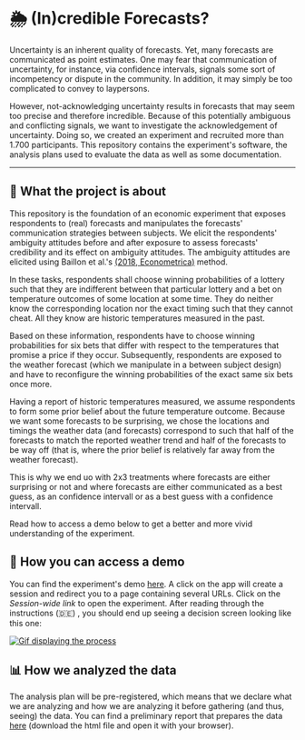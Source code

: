 # 🌦 (In)credible Forecasts?

Uncertainty is an inherent quality of forecasts. Yet, many forecasts are communicated as point estimates. 
One may fear that communication of uncertainty, for instance, via confidence intervals, signals some sort of 
incompetency or dispute in the community. In addition, it may simply be too complicated to convey to laypersons.

However, not-acknowledging uncertainty results in forecasts that may seem too precise and therefore incredible. 
Because of this potentially ambiguous and conflicting signals, we want to investigate the acknowledgement of uncertainty.
Doing so, we created an experiment and recruited more than 1.700 participants. This repository contains the experiment's
software, the analysis plans used to evaluate the data as well as some documentation.

___

## 🧐 What the project is about
This repository is the foundation of an economic experiment that exposes respondents to (real) forecasts and manipulates 
the forecasts' communication strategies between subjects. We elicit the respondents' 
ambiguity attitudes before and after exposure to assess forecasts' credibility and its effect on ambiguity attitudes.
The ambiguity attitudes are elicited using Baillon et al.'s [(2018, Econometrica)]( https://doi.org/10.3982/ECTA14370) 
method. 

In these tasks, respondents shall choose winning probabilities of a lottery such that they are indifferent between that 
particular lottery and a bet on temperature outcomes of some location at some time. They do neither know the corresponding 
location nor the exact timing such that they cannot cheat. All they know are historic temperatures measured in the past.

Based on these information, respondents have to choose winning probabilities for six bets that differ with respect to
the temperatures that promise a price if they occur. Subsequently, respondents are exposed to the weather forecast 
(which we manipulate in a between subject design) and have to reconfigure the winning probabilities of the exact same 
six bets once more.

Having a report of historic temperatures measured, we assume respondents to form some prior belief about the future temperature
outcome. Because we want some forecasts to be surprising, we chose the locations and timings the weather data (and 
forecasts) correspond to such that half of the forecasts to match the reported weather trend and half of the forecasts
to be way off (that is, where the prior belief is relatively far away from the weather forecast).

This is why we end uo with 2x3 treatments where forecasts are either surprising or not and where forecasts are either
communicated as a best guess, as an confidence intervall or as a best guess with a confidence intervall.

Read how to access a demo below to get a better and more vivid understanding of the experiment.



## 🚏 How you can access a demo
You can find the experiment's demo [here](https://forecastsurvey.herokuapp.com/demo/). A click on the app will create a 
session and redirect you to a page containing several URLs. Click on the _Session-wide link_ to open the experiment. 
After reading through the instructions (🇩🇪) , you should end up seeing a decision screen looking like this one:

[![Gif displaying the process](figures/Baillon_Decision_Screen.gif)](https://forecastsurvey.herokuapp.com/demo/)


## 📊 How we analyzed the data 
The analysis plan will be pre-registered, which means that we declare what we are analyzing and how we are analyzing it 
before gathering (and thus, seeing) the data. You can find a preliminary report that prepares the data 
[here](https://github.com/Howquez/forecast-uncertainty/blob/Baillon/reports/data.html) (download the html file and open 
it with your browser).
